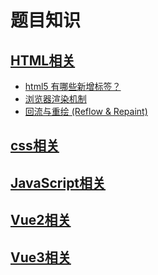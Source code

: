 #  题目知识

## [HTML相关](./html)
  - [html5 有哪些新增标签？](./html#html5NewTags)
  - [浏览器渲染机制](./html#browser-render)
  - [回流与重绘 (Reflow & Repaint)](./html#reflow-repaint)
## [css相关](./css)
## [JavaScript相关](./javaScript)
## [Vue2相关](./vue2)
## [Vue3相关](./vue3)